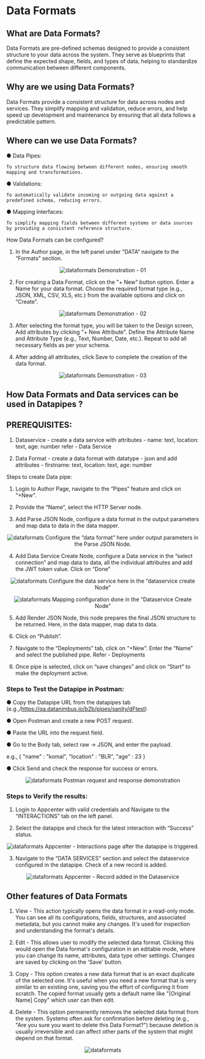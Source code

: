 # Data Formats

## What are Data Formats?

Data Formats are pre-defined schemas designed to provide a consistent structure to your data across the system. They serve as blueprints that define the expected shape, fields, and types of data, helping to standardize communication between different components.

## Why are we using Data Formats?

Data Formats provide a consistent structure for data across nodes and services. They simplify mapping and validation, reduce errors, and help speed up development and maintenance by ensuring that all data follows a predictable pattern.

## Where can we use Data Formats?

● Data Pipes:

    To structure data flowing between different nodes, ensuring smooth mapping and transformations.

● Validations:

    To automatically validate incoming or outgoing data against a predefined schema, reducing errors.

● Mapping Interfaces:

    To simplify mapping fields between different systems or data sources by providing a consistent reference structure.

How Data Formats can be configured?

1. In the Author page, in the left panel under “DATA” navigate to the “Formats” section.

<p align="center">
  <img src="/app/assets/docs/images/dataformats_0.png" alt="dataformats">
  Demonstration - 01
</p>

2. For creating a Data Format, click on the "+ New" button option. Enter a Name for your data format. Choose the required format type (e.g., JSON, XML, CSV, XLS, etc.) from the available options and click on “Create”.

<p align="center">
  <img src="/app/assets/docs/images/dataformats_1.png" alt="dataformats">
  Demonstration - 02
</p>


3. After selecting the format type, you will be taken to the Design screen, Add attributes by clicking "+ New Attribute". Define the Attribute Name and Attribute Type (e.g., Text, Number, Date, etc.).
Repeat to add all necessary fields as per your schema.

4. After adding all attributes, click Save to complete the creation of the data format.

<p align="center">
  <img src="/app/assets/docs/images/dataformats_2.png" alt="dataformats">
  Demonstration - 03
</p>

## How Data Formats and Data services can be used in Datapipes ?

## PREREQUISITES: 

1. Dataservice - create a data service with attributes - name: text, location: text, age: number refer - Data Service

2. Data Format - create a data format with datatype - json and add attributes - firstname: text, location: text, age: number

Steps to create Data pipe: 

1.  Login to Author Page, navigate to the “Pipes” feature and click on “+New”.

2. Provide the “Name”, select the HTTP Server node.

3. Add Parse JSON Node, configure a data format in the output parameters and map data to data in the data mapper.

<p align="center">
  <img src="/app/assets/docs/images/dataformats_3.png" alt="dataformats">
  Configure the “data format” here under output parameters in the Parse JSON Node.
</p>

4. Add Data Service Create Node, configure a Data service in the “select connection” and map data to data, all the individual attributes and add the JWT token value. Click on “Done”

<p align="center">
  <img src="/app/assets/docs/images/dataformats_4.png" alt="dataformats">
  Configure the data service here in the “dataservice create Node”
</p>

<p align="center">
  <img src="/app/assets/docs/images/dataformats_5.png" alt="dataformats">
  Mapping configuration done in the “Dataservice Create Node”
</p>

5. Add Render JSON Node, this node prepares the final JSON structure to be returned. Here, in the data mapper, map data to data.

6. Click on “Publish”.

7. Navigate to the “Deployments” tab, click on “+New”. Enter the “Name” and select the published pipe. Refer - Deployments

8. Once pipe is selected, click on “save changes” and click on “Start” to make the deployment active.

### Steps to Test the Datapipe in Postman:

● Copy the Datapipe URL from the datapipes tab (e.g.,/https://qa.datanimbus.io/b2b/pipes/sanity/dFtest) 

● Open Postman and create a new POST request.

● Paste the URL into the request field.

● Go to the Body tab, select raw → JSON, and enter the payload.

e.g.,
    {
        "name" : "komal",
        "location" : "BLR",
        "age" : 23
    }

● Click Send and check the response for success or errors.

<p align="center">
  <img src="/app/assets/docs/images/dataformats_6.png" alt="dataformats">
  Postman request and response demonstration
</p>

### Steps to Verify the results:

1. Login to Appcenter with valid credentials and Navigate to the “INTERACTIONS” tab on the left       panel.

2. Select the datapipe and check for the latest interaction with “Success” status.

<p align="center">
  <img src="/app/assets/docs/images/dataformats_7.png" alt="dataformats">
  Appcenter - Interactions page after the datapipe is triggered.
</p>

3. Navigate to the “DATA SERVICES” section and select the dataservice configured in the datapipe.
Check of a new record is added.

<p align="center">
  <img src="/app/assets/docs/images/dataformats_8.png" alt="dataformats">
  Appcenter - Record added in the Dataservice
</p>

## Other features of Data Formats

1. View -  This action typically opens the data format in a read-only mode. You can see all its configurations, fields, structures, and associated metadata, but you cannot make any changes. It's used for inspection and understanding the format's details.

2. Edit - This allows user to modify the selected data format. Clicking this would open the Data format's configuration in an editable mode, where you can change its name, attributes, data type other settings. Changes are saved by clicking on the 'Save' button.

3. Copy - This option creates a new data format that is an exact duplicate of the selected one. It's useful when you need a new format that is very similar to an existing one, saving you the effort of configuring it from scratch. The copied format usually gets a default name like "[Original Name] Copy" which user can then edit.

4. Delete - This option permanently removes the selected data format from the system. Systems often ask for confirmation before deleting (e.g., "Are you sure you want to delete this Data Format?") because deletion is usually irreversible and can affect other parts of the system that might depend on that format.

<p align="center">
  <img src="/app/assets/docs/images/dataformats_9.png" alt="dataformats">
</p>
